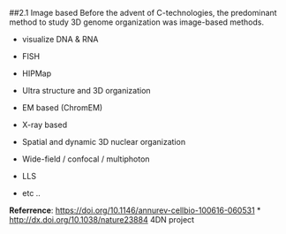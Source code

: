 ##2.1 Image based
Before the advent of C-technologies, the predominant method to study 3D genome organization was image-based methods. 

- visualize DNA & RNA
 - FISH
 - HIPMap
 
- Ultra structure and 3D organization
 - EM based (ChromEM)
 - X-ray based 
- Spatial and dynamic 3D nuclear organization
 - Wide-field / confocal / multiphoton 
 - LLS
 - etc .. 
    
    
**Referrence**:
https://doi.org/10.1146/annurev-cellbio-100616-060531 \* <br>
http://dx.doi.org/10.1038/nature23884 4DN project 
